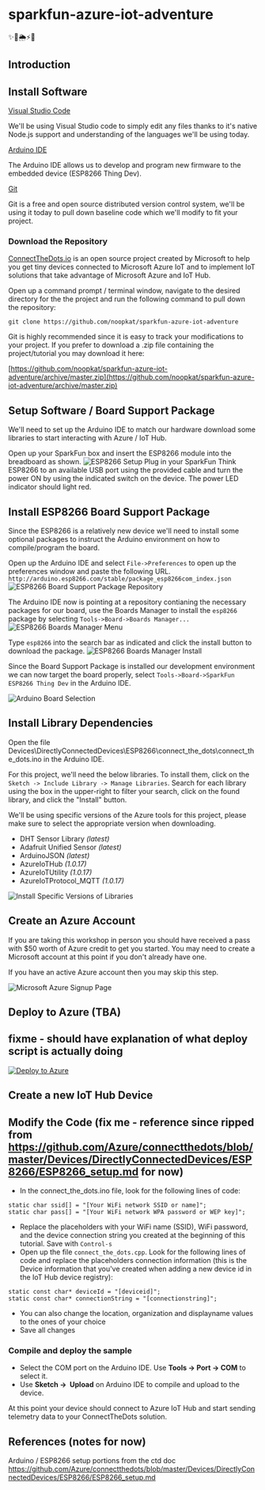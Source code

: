 # sparkfun-azure-iot-adventure
✨🎉🌦⚡🌠
## Introduction

## Install Software

[Visual Studio Code](https://code.visualstudio.com/)

We'll be using Visual Studio code to simply edit any files thanks to it's native Node.js support and understanding of the languages we'll be using today.

[Arduino IDE](https://www.arduino.cc/en/Main/Software)

The Arduino IDE allows us to develop and program new firmware to the embedded device (ESP8266 Thing Dev).

[Git](https://git-scm.com/downloads)

Git is a free and open source distributed version control system, we'll be using it today to pull down baseline code which we'll modify to fit your project.

### Download the Repository
[ConnectTheDots.io](https://github.com/Azure/connectthedots) is an open source project created by Microsoft to help you get tiny devices connected to Microsoft Azure IoT and to implement IoT solutions that take advantage of Microsoft Azure and IoT Hub.

Open up a command prompt / terminal window, navigate to the desired directory for the the project and run the following command to pull down the repository:

```git clone https://github.com/noopkat/sparkfun-azure-iot-adventure```

Git is highly recommended since it is easy to track your modifications to your project. If you prefer to download a .zip file containing the project/tutorial you may download it here:

[https://github.com/noopkat/sparkfun-azure-iot-adventure/archive/master.zip](https://github.com/noopkat/sparkfun-azure-iot-adventure/archive/master.zip)

## Setup Software / Board Support Package
We'll need to set up the Arduino IDE to match our hardware download some libraries to start interacting with Azure / IoT Hub.

Open up your SparkFun box and insert the ESP8266 module into the breadboard as shown.
![ESP8266 Setup](./images/esp8266_turn_on.png)
Plug in your SparkFun Think ESP8266 to an available USB port using the provided cable and turn the power ON by using the indicated switch on the device. The power LED indicator should light red.

## Install ESP8266 Board Support Package
Since the ESP8266 is a relatively new device we'll need to install some optional packages to instruct the Arduino environment on how to compile/program the board.

Open up the Arduino IDE and select `File->Preferences` to open up the preferences window and paste the following URL.
`http://arduino.esp8266.com/stable/package_esp8266com_index.json`
![ESP8266 Board Support Package Repository](./images/arduino_install_esp8266.png)

The Arduino IDE now is pointing at a repository contianing the necessary packages for our board, use the Boards Manager to install the `esp8266` package by selecting `Tools->Board->Boards Manager...`
![ESP8266 Boards Manager Menu](./images/arduino_boards_manager_menu.png)

Type `esp8266` into the search bar as indicated and click the install button to download the package.
![ESP8266 Boards Manager Install](./images/arduino_boards_manager_install.png)

Since the Board Support Package is installed our development environment we can now target the board properly, select `Tools->Board->SparkFun ESP8266 Thing Dev` in the Arduino IDE.

![Arduino Board Selection](./images/arduino_board_selection.png)

## Install Library Dependencies
Open the file Devices\DirectlyConnectedDevices\ESP8266\connect_the_dots\connect_the_dots.ino in the Arduino IDE.

For this project, we'll  need the below libraries. To install them, click on the `Sketch -> Include Library -> Manage Libraries`. Search for each library using the box in the upper-right to filter your search, click on the found library, and click the "Install" button. 

We'll be using specific versions of the Azure tools for this project, please make sure to select the appropriate version when downloading.

 - DHT Sensor Library *(latest)*
 - Adafruit Unified Sensor *(latest)*
 - ArduinoJSON *(latest)*
 - AzureIoTHub *(1.0.17)*
 - AzureIoTUtility *(1.0.17)*
 - AzureIoTProtocol_MQTT *(1.0.17)*

![Install Specific Versions of Libraries](./images/arduino_library_version.png)

## Create an Azure Account
If you are taking this workshop in person you should have received a pass with $50 worth of Azure credit to get you started. You may need to create a Microsoft account at this point if you don't already have one. 

If you have an active Azure account then you may skip this step.

![Microsoft Azure Signup Page](./images/azure_pass_signup.png)

## Deploy to Azure (TBA)
## fixme - should have explanation of what deploy script is actually doing ##
[![Deploy to Azure](http://azuredeploy.net/deploybutton.png)](http://azuredeploy.net/?repository=https://github.com/noopkat/connectthedots/raw/IoTHubManagement/Azure/ARMTemplate)

## Create a new IoT Hub Device


## Modify the Code (fix me - reference since ripped from https://github.com/Azure/connectthedots/blob/master/Devices/DirectlyConnectedDevices/ESP8266/ESP8266_setup.md for now)
- In the connect_the_dots.ino file, look for the following lines of code:

```
static char ssid[] = "[Your WiFi network SSID or name]";
static char pass[] = "[Your WiFi network WPA password or WEP key]";
```

- Replace the placeholders with your WiFi name (SSID), WiFi password, and the device connection string you created at the beginning of this tutorial. Save with `Control-s`
- Open up the file `connect_the_dots.cpp`. Look for the following lines of code and replace the placeholders connection information (this is the Device information that you've created when adding a new device id in the IoT Hub device registry):

```
static const char* deviceId = "[deviceid]";
static const char* connectionString = "[connectionstring]";
```

- You can also change the location, organization and displayname values to the ones of your choice
- Save all changes

### Compile and deploy the sample

- Select the COM port on the Arduino IDE. Use **Tools -&gt; Port -&gt; COM** to select it.
- Use **Sketch -&gt;  Upload** on Arduino IDE to compile and upload to the device.

At this point your device should connect to Azure IoT Hub and start sending telemetry data to your ConnectTheDots solution.

## References (notes for now)
Arduino / ESP8266 setup portions from the ctd doc
https://github.com/Azure/connectthedots/blob/master/Devices/DirectlyConnectedDevices/ESP8266/ESP8266_setup.md